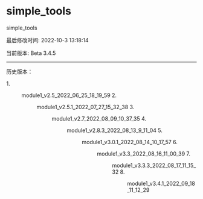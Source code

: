 # simple_tools

simple_tools

最后修改时间: 2022-10-3 13:18:14

当前版本: Beta 3.4.5

-----------

历史版本：

1.<dir> module1_v2.5_2022_06_25_18_19_59
2.<dir> module1_v2.5.1_2022_07_27_15_32_38
3.<dir> module1_v2.7_2022_08_09_10_37_35
4.<dir> module1_v2.8.3_2022_08_13_9_11_04
5.<dir> module1_v3.0.1_2022_08_14_10_17_57
6.<dir> module1_v3.3_2022_08_16_11_00_39
7.<dir> module1_v3.3.3_2022_08_17_11_15_32
8.<dir> module1_v3.4.1_2022_09_18_11_12_29



